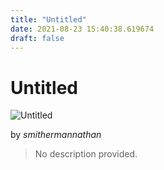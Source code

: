 ```yaml
---
title: "Untitled"
date: 2021-08-23 15:40:38.619674
draft: false
---
```


# Untitled

![Untitled](../images/5fcd4a1c-0452-11ec-8615-1e00f30e0089.png)

by *smithermannathan*



> No description provided.